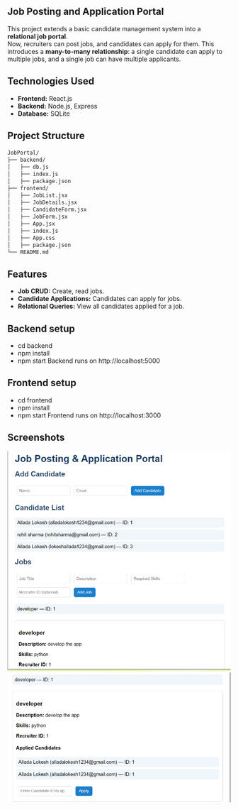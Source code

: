 ## Job Posting and Application Portal

This project extends a basic candidate management system into a **relational job portal**.  
Now, recruiters can post jobs, and candidates can apply for them. This introduces a **many-to-many relationship**: a single candidate can apply to multiple jobs, and a single job can have multiple applicants.

## Technologies Used

- **Frontend:** React.js 
- **Backend:** Node.js, Express  
- **Database:** SQLite  

## Project Structure 
```
JobPortal/
├── backend/
│   ├── db.js           
│   ├── index.js       
│   ├── package.json
├── frontend/
│   ├── JobList.jsx       
│   ├── JobDetails.jsx    
│   ├── CandidateForm.jsx 
│   ├── JobForm.jsx       
│   ├── App.jsx           
│   ├── index.js          
│   ├── App.css         
│   ├── package.json
└── README.md

```

## Features

- **Job CRUD:** Create, read jobs.  
- **Candidate Applications:** Candidates can apply for jobs.  
- **Relational Queries:** View all candidates applied for a job. 

## Backend setup
- cd backend
- npm install
- npm start 
Backend runs on http://localhost:5000 

## Frontend setup 
- cd frontend
- npm install
- npm start
Frontend runs on http://localhost:3000 

## Screenshots 
![jobPortal](<Screenshot (398).png>)
![AppliedCandidatesList](<Screenshot (399).png>)